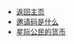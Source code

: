 * [返回主页](/)
* [邀请码是什么](/docs/help-docs/refferal-program.md)
* [星际公民的货币](/docs/help-docs/currencies.md)
